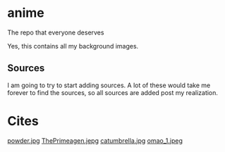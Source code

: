 # anime
The repo that everyone deserves

Yes, this contains all my background images.

## Sources
I am going to try to start adding sources.  A lot of these would take me
forever to find the sources, so all sources are added post my realization.

# Cites
[powder.jpg](https://www.inprnt.com/gallery/nezuminata)
[ThePrimeagen.jepg](https://twitter.com/PhunToken/status/1508883727316836356)
[catumbrella.jpg](https://www.pixiv.net/en/artworks/82667169)
[omao_1.jpeg](https://twitter.com/omao51061954/status/1538480692094697472)
